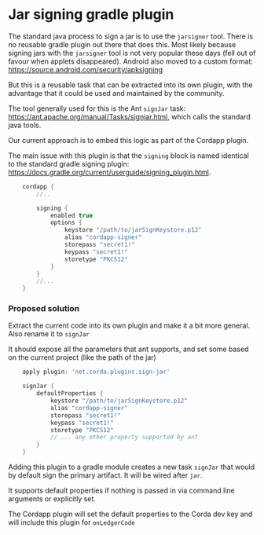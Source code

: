 # Jar signing gradle plugin
 
The standard java process to sign a jar is to use the ``jarsigner`` tool. 
There is no reusable gradle plugin out there that does this. Most likely because signing jars with the ``jarsigner`` tool is not very popular these days (fell out of favour when applets disappeared).
Android also moved to a custom format: https://source.android.com/security/apksigning

But this is a reusable task that can be extracted into its own plugin, with the advantage that it could be used and maintained by the community.

The tool generally used for this is the Ant ``signJar`` task: https://ant.apache.org/manual/Tasks/signjar.html, which calls the standard java tools.

Our current approach is to embed this logic as part of the Cordapp plugin.

The main issue with this plugin is that the ``signing`` block is named identical to the standard gradle signing plugin: https://docs.gradle.org/current/userguide/signing_plugin.html.    

```groovy
    cordapp {
        //..

        signing {
            enabled true
            options {
                keystore "/path/to/jarSignKeystore.p12"
                alias "cordapp-signer"
                storepass "secret1!"
                keypass "secret1!"
                storetype "PKCS12"
            }
        }
        //...
    }
``` 


### Proposed solution

Extract the current code into its own plugin and make it a bit more general. Also rename it to ``signJar``

It should expose all the parameters that ant supports, and set some based on the current project (like the path of the jar)

```groovy
    apply plugin: 'net.corda.plugins.sign-jar'

    signJar {
        defaultProperties {
            keystore "/path/to/jarSignKeystore.p12"
            alias "cordapp-signer"
            storepass "secret1!"
            keypass "secret1!"
            storetype "PKCS12"
            // ... any other property supported by ant 
        }       
    }
```

Adding this plugin to a gradle module creates a new task ``signJar`` that would by default sign the primary artifact. It will be wired after ``jar``.

It supports default properties if nothing is passed in via command line arguments or explicitly set. 

The Cordapp plugin will set the default properties to the Corda dev key and will include this plugin for ``onLedgerCode``